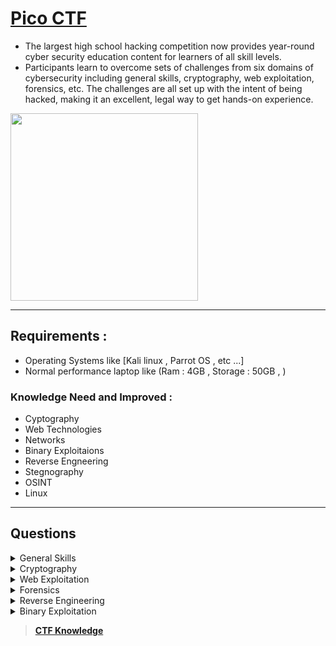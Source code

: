 # [Pico CTF](https://picoctf.org/about.html)

- The largest high school hacking competition now provides year-round cyber security education content for learners of all skill levels.
- Participants learn to overcome sets of challenges from six domains of cybersecurity including general skills, cryptography, web exploitation, forensics, etc. The challenges are all set up with the intent of being hacked, making it an excellent, legal way to get hands-on experience. 

<img align="center" src="https://user-images.githubusercontent.com/76644058/200155642-d4f67368-0b9d-4a4e-8926-7884d4b118d5.png" width="300"  />

-----

## Requirements :
- Operating Systems like [Kali linux , Parrot OS , etc ...]
- Normal performance laptop like (Ram : 4GB , Storage : 50GB , )

### Knowledge Need and Improved :
- Cyptography
- Web Technologies
- Networks
- Binary Exploitaions 
- Reverse Engneering
- Stegnography
- OSINT
- Linux

-----

## Questions

<details>
<summary>General Skills</summary>
| Question                                                                        | Points |
|---------------------------------------------------------------------------------|--------|
| [Obedient Cat](./General_Skill/01.Obedient%20Cat)                               | 5      |
| [Python Wrangling](./General_Skill/02.Python%20Wrangling)                       | 10     |
| [Wave a flag](./General_Skill/03.%20Wave%20a%20flag)                            | 10     |
| [Nice netcat...](./General_Skill/04.%20Nice%20netcat)                           | 15     |
| [Static ain't always noise](./General_Skill/05.Static%20ain't%20always%20noise) | 20     |
| [Tab, Tab, Attack](./General_Skill/06%20.Tab,%20Tab,%20Attack)                  | 20     |
| [Magikarp Ground Mission](./General_Skill/07.Magikarp%20Ground%20Mission)       | 30     |
| [Lets Warm Up](./General_Skill/08.Lets%20Warm%20Up)                             | 50     |
| [Warmed Up](./General_Skill/09.Warmed%20Up)                                     | 50     |
| [2Warm](./General_Skill/10.2Warm)                                               | 50     |

</details>

<details>
<summary>Cryptography</summary>
| Question                                                                        | Points |
|---------------------------------------------------------------------------------|--------|
| [Mod 26](./Crypto/1%20.%20Mod%2026/README.md)                                   | 10     |

</details>

<details>
<summary>Web Exploitation</summary>
| Question                                                                 | Points |
|--------------------------------------------------------------------------|--------|
| [GET aHEAD](./Web/1%20.%20GET%20aHEAD)                                   | 20     |
| [Cookies](./Web/2%20.%20Cookies)                                         | 40     |
| [Insp3ct0r](./Web/3%20.%20Insp3ct0r)                                     | 50     |
| [Scavenger Hunt](./Web/4.Scavenger%20Hunt)                               | 50     |
| [Some Assembly Required 1](./Web/5%20.%20Some%20Assembly%20Required%201) | 70     |
| [More Cookies](./Web/6%20.%20More%20Cookies)                             | 90     |
| [where are the robots](./Web/7%20.where%20are%20the%20robots)            | 100    |

</details>

<details>
<summary>Forensics</summary>
| Question                                                                       | Points |
|--------------------------------------------------------------------------------|--------|
| [information](./Forensic/01.Information)                                       | 10     |
| [Matryoshka doll](./Forensic/02%20.%20Matryoshka%20doll)                       | 30     |
| [tunn3l v1s10n](./Forensic/03.tunn3l%20v1s10n)                                 | 40     |
| [Glory of the Garden](./Forensic/04.Glory%20of%20the%20Garden)                 | 50     |
| [Wireshark doo dooo do doo...](.Forensic/05.Wireshark%20doo%20dooo%20do%20doo) | 50     |
| [More Cookies](./Web/6%20.%20More%20Cookies)                                   | 90     |
| [where are the robots](./Web/7%20.where%20are%20the%20robots)                  | 100    |

</details>

<details>
<summary>Reverse Engineering</summary>
| Question                                                 | Points |
|----------------------------------------------------------|--------|
| [Transformation](./Rev/1%20.%20Transformation/README.md) | 20     |
| [keygenme-py](./Rev/2%20.%20keygenme-py/README.md)       | 30     |
| [crackme-py](./Rev/3%20.%20crackme-py/README.md)         | 30     |
| [ARMssembly 0](./Rev/4%20.%20ARMssembly%200/README.md)   | 50     |

</details>

<details>
<summary>Binary Exploitation</summary>
| Question | Points |
|----------|--------|

</details>

> **[CTF Knowledge](https://github.com/Sriraj151/CTF-Practice-and-Training)**

